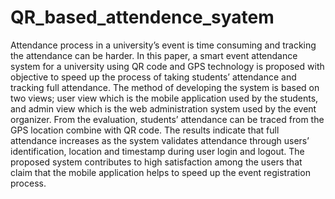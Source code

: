 # QR_based_attendence_syatem
Attendance process in a university’s event is time
consuming and tracking the attendance can be harder. In this
paper, a smart event attendance system for a university using QR
code and GPS technology is proposed with objective to speed up
the process of taking students’ attendance and tracking full
attendance. The method of developing the system is based on two
views; user view which is the mobile application used by the
students, and admin view which is the web administration system
used by the event organizer. From the evaluation, students’
attendance can be traced from the GPS location combine with
QR code. The results indicate that full attendance increases as
the system validates attendance through users’ identification,
location and timestamp during user login and logout. The
proposed system contributes to high satisfaction among the users
that claim that the mobile application helps to speed up the event
registration process. 
